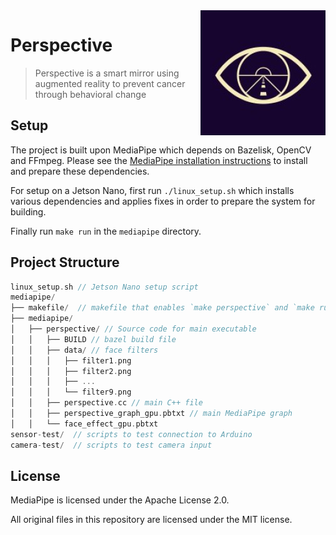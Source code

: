 <img src="icon.png" align="right" />

# Perspective
> Perspective is a smart mirror using augmented reality to prevent cancer through behavioral change

## Setup
The project is built upon MediaPipe which depends on Bazelisk, OpenCV and FFmpeg. 
Please see the [MediaPipe installation instructions](https://google.github.io/mediapipe/getting_started/install.html) to install and prepare these dependencies.

For setup on a Jetson Nano, first run `./linux_setup.sh` which installs various dependencies and applies fixes in order to prepare the system for building.

Finally run `make run` in the `mediapipe` directory.

## Project Structure
```C
linux_setup.sh // Jetson Nano setup script
mediapipe/
├── makefile/  // makefile that enables `make perspective` and `make run`
├── mediapipe/
│   ├── perspective/ // Source code for main executable
│   │   ├── BUILD // bazel build file
│   │   ├── data/ // face filters
│   │   │   ├── filter1.png
│   │   │   ├── filter2.png
│   │   │   ├── ...
│   │   │   └── filter9.png
│   │   ├── perspective.cc // main C++ file
│   │   ├── perspective_graph_gpu.pbtxt // main MediaPipe graph
│   │   └── face_effect_gpu.pbtxt
sensor-test/  // scripts to test connection to Arduino
camera-test/  // scripts to test camera input
```

## License
MediaPipe is licensed under the Apache License 2.0.

All original files in this repository are licensed under the MIT license.
